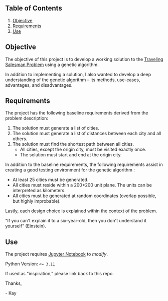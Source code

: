## Table of Contents
1. [Objective](#objective)
2. [Requirements](#requirements)
3. [Use](#use)

## Objective

The objective of this project is to develop a working solution to the [Traveling Salesman Problem](https://en.wikipedia.org/wiki/Travelling_salesman_problem) using a genetic algorithm.

In addition to implementing a solution, I also wanted to develop a deep understanding of the genetic algorithm – its methods, use-cases, advantages, and disadvantages.

## Requirements

The project has the following baseline requirements derived from the problem description:
1. The solution must generate a list of cities.
2. The solution must generate a list of distances between each city and all others.
3. The solution must find the shortest path between all cities.
    * All cities, except the origin city, must be visited exactly once.
    * The solution must start and end at the origin city.
       
In addition to the baseline requirements, the following requirements assist in creating a good testing environment for the genetic algorithm :
* At least 25 cities must be generated.
* All cities must reside within a 200\*200 unit plane. The units can be interpreted as kilometers.
* All cities must be generated at random coordinates (overlap possible, but highly improbable).

Lastly, each design choice is explained within the context of the problem. 

"If you can't explain it to a six-year-old, then you don't understand it yourself" (Einstein).

## Use
The project requires [Jupyter Notebook](https://jupyter.org/) to *modify*.

Python Version: `<= 3.11`

If used as "inspiration," please link back to this repo.

Thanks,

\- Kay
